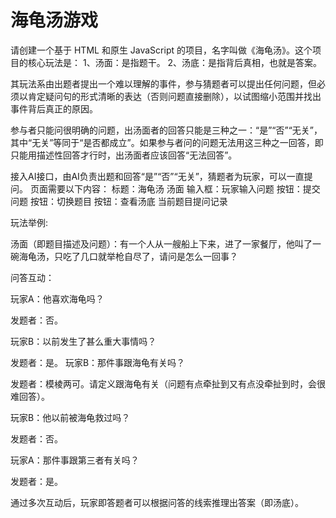 # 海龟汤游戏
请创建一个基于 HTML 和原生 JavaScript 的项目，名字叫做《海龟汤》。这个项目的核心玩法是：
1、汤面：是指题干。
2、汤底：是指背后真相，也就是答案。

其玩法系由出题者提出一个难以理解的事件，参与猜题者可以提出任何问题，但必须以肯定疑问句的形式清晰的表达（否则问题直接删除），以试图缩小范围并找出事件背后真正的原因。

参与者只能问很明确的问题，出汤面者的回答只能是三种之一：“是”“否”“无关”，其中“无关”等同于“是否都成立”。如果参与者问的问题无法用这三种之一回答，即只能用描述性回答才行时，出汤面者应该回答“无法回答”。

接入AI接口，由AI负责出题和回答“是”“否”“无关”，猜题者为玩家，可以一直提问。
页面需要以下内容：
标题：海龟汤
汤面
输入框：玩家输入问题
按钮：提交问题
按钮：切换题目
按钮：查看汤底
当前题目提问记录


玩法举例:

汤面（即题目描述及问题）：有一个人从一艘船上下来，进了一家餐厅，他叫了一碗海龟汤，只吃了几口就举枪自尽了，请问是怎么一回事？

问答互动：

玩家A：他喜欢海龟吗？

发题者：否。

玩家B：以前发生了甚么重大事情吗？

发题者：是。
玩家B：那件事跟海龟有关吗？

发题者：模棱两可。请定义跟海龟有关（问题有点牵扯到又有点没牵扯到时，会很难回答）。

玩家B：他以前被海龟救过吗？

发题者：否。

玩家A：那件事跟第三者有关吗？

发题者：是。

通过多次互动后，玩家即答题者可以根据问答的线索推理出答案（即汤底）。